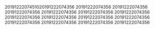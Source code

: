 2019122207451020191222074356
20191222074356
20191222074356
20191222074356
20191222074356
20191222074356
20191222074356
20191222074356
20191222074356
20191222074356
20191222074356
20191222074356
20191222074356
20191222074356
20191222074356
